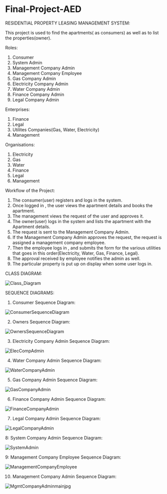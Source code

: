 # Final-Project-AED

RESIDENTIAL PROPERTY LEASING MANAGEMENT SYSTEM: 

This project is used to find the apartments( as consumers) as well as to list the properties(owner).

Roles:
1. Consumer
2. System Admin
3. Management Company Admin
4. Management Company Employee
5. Gas Company Admin
6. Electricity Company Admin
7. Water Company Admin
8. Finance Company Admin
9. Legal Company Admin


Enterprises:
1. Finance
2. Legal
3. Utilites Companies(Gas, Water, Electricity)
4. Management 

Organisations:
1. Electricity
2. Gas
3. Water
4. Finance
5. Legal
6. Management

Workflow of the Project:

1. The consumer(user) registers and logs in the system.
2. Once logged in , the user views the apartment details and books the apartment.
3. The management views the request of the user and approves it.
4. The owner(user) logs in the system and lists the apartment with the Apartment details.
5. The request is sent to the Management Company Admin.
6. If the Management Company Admin approves the request, the request is assigned a management company employee.
7. Then the employee logs in , and submits the form for the various utilities that goes in this order(Electricity, Water, Gas, Finance, Legal).
8. The approval received by employee notifies the admin as well.
9. The particular property is put up on display when some user logs in.


CLASS DIAGRAM:


![Class_Diagram](https://user-images.githubusercontent.com/114889989/206949625-db19b019-25d2-488d-b5f4-ee8904eff0f1.jpg)

SEQUENCE DIAGRAMS: 

1. Consumer Sequence Diagram:

![ConsumerSequenceDiagram](https://user-images.githubusercontent.com/114889989/206951652-822b2890-f6ff-493e-9c3b-aca2bfd4e8de.jpg)

2. Owners Sequence Diagram:


![OwnersSequenceDiagram](https://user-images.githubusercontent.com/114889989/206951780-95acb9f4-b849-42ab-83c8-cec4a1c3c8d5.jpg)

3. Electricity Company Admin Sequence Diagram: 



![ElecCompAdmin](https://user-images.githubusercontent.com/114889989/206951902-cbdd6f19-2717-4cf4-8e36-00e6b881f769.jpg)

4. Water Company Admin Sequence Diagram: 


![WaterCompanyAdmin](https://user-images.githubusercontent.com/114889989/206952183-611eeabb-93a7-468e-9486-19134d8cc16c.jpg)

5. Gas Company Admin Sequence Diagram:



![GasCompanyAdmin](https://user-images.githubusercontent.com/114889989/206952474-9818c7bc-ff97-4f45-a972-326c9aee6315.jpg)

6. Finance Company Admin Sequence Diagram:

![FinanceCompanyAdmin](https://user-images.githubusercontent.com/114889989/206952636-f2d1dd47-e0fd-4907-af2d-f45d6e5e24f3.jpg)

7. Legal Company Admin Sequence Diagram: 


![LegalCompanyAdmin](https://user-images.githubusercontent.com/114889989/206952754-040e34ba-a5b1-4bd7-b2ba-bc0ca531d6ac.jpg)

8: System Company Admin Sequence Diagram:


![SystemAdmin](https://user-images.githubusercontent.com/114889989/206953406-7609c9db-8803-479b-99a1-1982f2091489.jpg)

9: Management Company Employee Sequence Diagram: 


![ManagementCompanyEmployee](https://user-images.githubusercontent.com/114889989/206962987-eddf7f51-b790-4429-b3f7-ba2517dbfea8.jpg)

10. Management Company Admin Sequence Diagram: 



![MgmtCompanyAdminmainjpg](https://user-images.githubusercontent.com/114889989/206962874-b636609d-8432-44fa-857d-0d1f0946c719.jpg)









